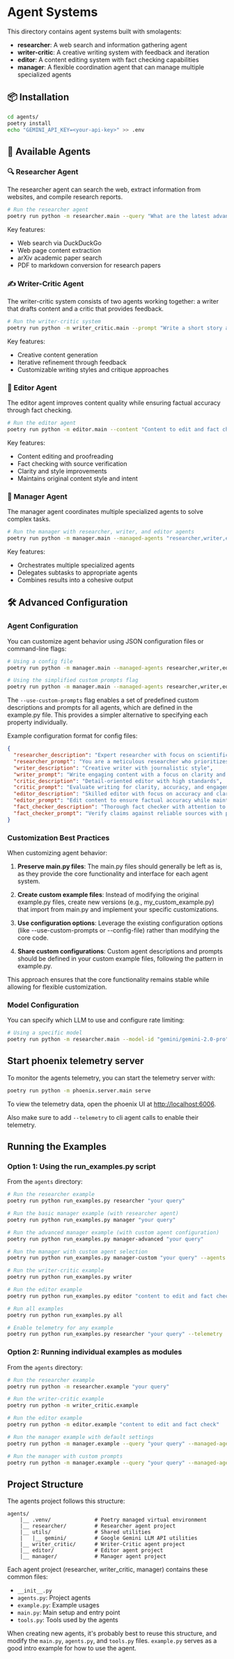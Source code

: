 # Agent Systems

This directory contains agent systems built with smolagents:

- **researcher**: A web search and information gathering agent
- **writer-critic**: A creative writing system with feedback and iteration
- **editor**: A content editing system with fact checking capabilities
- **manager**: A flexible coordination agent that can manage multiple specialized agents

## 📦 Installation

```bash
cd agents/
poetry install
echo "GEMINI_API_KEY=<your-api-key>" >> .env
```

## 🤖 Available Agents

### 🔍 Researcher Agent

The researcher agent can search the web, extract information from websites, and compile research reports.

```bash
# Run the researcher agent
poetry run python -m researcher.main --query "What are the latest advancements in quantum computing?"
```

Key features:
- Web search via DuckDuckGo
- Web page content extraction
- arXiv academic paper search
- PDF to markdown conversion for research papers

### ✍️ Writer-Critic Agent

The writer-critic system consists of two agents working together: a writer that drafts content and a critic that provides feedback.

```bash
# Run the writer-critic system
poetry run python -m writer_critic.main --prompt "Write a short story about a robot who discovers emotions."
```

Key features:
- Creative content generation
- Iterative refinement through feedback
- Customizable writing styles and critique approaches

### 📝 Editor Agent

The editor agent improves content quality while ensuring factual accuracy through fact checking.

```bash
# Run the editor agent
poetry run python -m editor.main --content "Content to edit and fact check"
```

Key features:
- Content editing and proofreading
- Fact checking with source verification
- Clarity and style improvements
- Maintains original content style and intent

### 💼 Manager Agent

The manager agent coordinates multiple specialized agents to solve complex tasks.

```bash
# Run the manager with researcher, writer, and editor agents
poetry run python -m manager.main --managed-agents "researcher,writer,editor" --query "Write an article about recent advances in quantum computing."
```

Key features:
- Orchestrates multiple specialized agents
- Delegates subtasks to appropriate agents
- Combines results into a cohesive output

## 🛠️ Advanced Configuration

### Agent Configuration

You can customize agent behavior using JSON configuration files or command-line flags:

```bash
# Using a config file
poetry run python -m manager.main --managed-agents researcher,writer,editor --config-file agent_configs.json

# Using the simplified custom prompts flag
poetry run python -m manager.main --managed-agents researcher,writer,editor --use-custom-prompts --query "Write an article about recent advances in quantum computing."
```

The `--use-custom-prompts` flag enables a set of predefined custom descriptions and prompts for all agents, which are defined in the example.py file. This provides a simpler alternative to specifying each property individually.

Example configuration format for config files:
```json
{
  "researcher_description": "Expert researcher with focus on scientific papers",
  "researcher_prompt": "You are a meticulous researcher who prioritizes academic sources",
  "writer_description": "Creative writer with journalistic style",
  "writer_prompt": "Write engaging content with a focus on clarity and accuracy",
  "critic_description": "Detail-oriented editor with high standards",
  "critic_prompt": "Evaluate writing for clarity, accuracy, and engagement",
  "editor_description": "Skilled editor with focus on accuracy and clarity",
  "editor_prompt": "Edit content to ensure factual accuracy while maintaining style",
  "fact_checker_description": "Thorough fact checker with attention to detail",
  "fact_checker_prompt": "Verify claims against reliable sources with precision"
}
```

### Customization Best Practices

When customizing agent behavior:

1. **Preserve main.py files**: The main.py files should generally be left as is, as they provide the core functionality and interface for each agent system.

2. **Create custom example files**: Instead of modifying the original example.py files, create new versions (e.g., my_custom_example.py) that import from main.py and implement your specific customizations.

3. **Use configuration options**: Leverage the existing configuration options (like --use-custom-prompts or --config-file) rather than modifying the core code.

4. **Share custom configurations**: Custom agent descriptions and prompts should be defined in your custom example files, following the pattern in example.py.

This approach ensures that the core functionality remains stable while allowing for flexible customization.

### Model Configuration

You can specify which LLM to use and configure rate limiting:

```bash
# Using a specific model
poetry run python -m researcher.main --model-id "gemini/gemini-2.0-pro" --query "What is quantum computing?"
```

## Start phoenix telemetry server
To monitor the agents telemetry, you can start the telemetry server with:

```bash
poetry run python -m phoenix.server.main serve
```

To view the telemetry data, open the phoenix UI at [http://localhost:6006](http://localhost:6006).

Also make sure to add `--telemetry` to cli agent calls to enable their telemetry.

## Running the Examples

### Option 1: Using the run_examples.py script

From the `agents` directory:

```bash
# Run the researcher example
poetry run python run_examples.py researcher "your query"

# Run the basic manager example (with researcher agent)
poetry run python run_examples.py manager "your query"

# Run the advanced manager example (with custom agent configuration)
poetry run python run_examples.py manager-advanced "your query"

# Run the manager with custom agent selection
poetry run python run_examples.py manager-custom "your query" --agents researcher writer editor

# Run the writer-critic example
poetry run python run_examples.py writer

# Run the editor example
poetry run python run_examples.py editor "content to edit and fact check"

# Run all examples
poetry run python run_examples.py all

# Enable telemetry for any example
poetry run python run_examples.py researcher "your query" --telemetry
```

### Option 2: Running individual examples as modules

From the `agents` directory:

```bash
# Run the researcher example
poetry run python -m researcher.example "your query"

# Run the writer-critic example
poetry run python -m writer_critic.example

# Run the editor example
poetry run python -m editor.example "content to edit and fact check"

# Run the manager example with default settings
poetry run python -m manager.example --query "your query" --managed-agents researcher,writer,editor

# Run the manager with custom prompts
poetry run python -m manager.example --query "your query" --managed-agents researcher,writer,editor --use-custom-prompts
```

## Project Structure

The agents project follows this structure:

```
agents/
    |__ .venv/              # Poetry managed virtual environment
    |__ researcher/         # Researcher agent project
    |__ utils/              # Shared utilities
    |   |__ gemini/         # Google Gemini LLM API utilities
    |__ writer_critic/      # Writer-Critic agent project
    |__ editor/             # Editor agent project
    |__ manager/            # Manager agent project
```

Each agent project (researcher, writer_critic, manager) contains these common files:
- `__init__.py`
- `agents.py`: Project agents
- `example.py`: Example usages
- `main.py`: Main setup and entry point
- `tools.py`: Tools used by the agents

When creating new agents, it's probably best to reuse this structure, and modify the `main.py`, `agents.py`, and `tools.py` files. `example.py` serves as a good intro example for how to use the agent.
